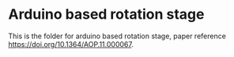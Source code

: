 # Arduino based rotation stage

This is the folder for arduino based rotation stage, paper reference https://doi.org/10.1364/AOP.11.000067.